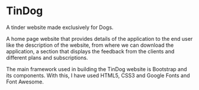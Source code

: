 # TinDog

A tinder website made exclusively for Dogs.

A home page website that provides details of the application to the end user like the description of the website, from where we can download the application, a section that displays the feedback from the clients and different plans and subscriptions.

The main framework used in building the TinDog website is Bootstrap and its components. With this, I have used HTML5, CSS3 and Google Fonts and Font Awesome.
